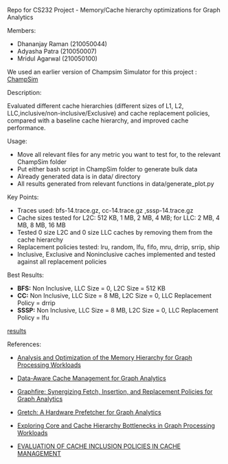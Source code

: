 Repo for CS232 Project - Memory/Cache hierarchy optimizations for Graph Analytics

Members:
* Dhananjay Raman (210050044)
* Adyasha Patra (210050007)
* Mridul Agarwal (210050100)

We used an earlier version of Champsim Simulator for this project : [ChampSim](https://github.com/ChampSim/ChampSim)

Description:

Evaluated different cache hierarchies (different sizes of L1, L2, LLC,inclusive/non-inclusive/Exclusive) and cache replacement policies, compared with a baseline cache hierarchy, and improved cache performance.


Usage:
* Move all relevant files for any metric you want to test for, to the relevant ChampSim folder
* Put either bash script in ChampSim folder to generate bulk data
* Already generated data is in data/ directory
* All results generated from relevant functions in data/generate_plot.py

Key Points:
* Traces used: bfs-14.trace.gz, cc-14.trace.gz ,sssp-14.trace.gz
* Cache sizes tested for L2C: 512 KB, 1 MB, 2 MB, 4 MB; for LLC: 2 MB, 4 MB, 8 MB, 16 MB
* Tested 0 size L2C and 0 size LLC caches by removing them from the cache hierarchy
* Replacement policies tested: lru, random, lfu, fifo, mru, drrip, srrip, ship
* Inclusive, Exclusive and Noninclusive caches implemented and tested against all replacement policies

Best Results:
* **BFS:** Non Inclusive, LLC Size = 0, L2C Size = 512 KB
* **CC:** Non Inclusive, LLC Size = 8 MB, L2C Size = 0, LLC Replacement Policy = drrip
* **SSSP:** Non Inclusive, LLC Size = 8 MB, L2C Size = 0, LLC Replacement Policy = lfu

[results](results.md)

References:
* [Analysis and Optimization of the Memory Hierarchy for Graph Processing Workloads​​](https://seal.ece.ucsb.edu/sites/default/files/publications/hpca-2019-abanti.pdf)

* [Data-Aware Cache Management for Graph Analytics​](https://ieeexplore.ieee.org/stamp/stamp.jsp?arnumber=9774709)

* [Graphfire: Synergizing Fetch, Insertion, and Replacement Policies for Graph Analytics​](https://mrmgroup.cs.princeton.edu/papers/amanocha-toc2022.pdf)

* [Gretch: A Hardware Prefetcher for Graph Analytics​](https://www.cs.toronto.edu/ecosystem/papers/TACO_21/Gretch.pdf)

* [Exploring Core and Cache Hierarchy Bottlenecks in Graph Processing Workloads​​](https://par.nsf.gov/servlets/purl/10080635)

* [EVALUATION OF CACHE INCLUSION POLICIES IN CACHE MANAGEMENT​​](https://core.ac.uk/download/pdf/147122148.pdf)
​